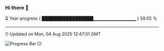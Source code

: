 ### Hi there 👋

⏳ Year progress { █████████████████▁▁▁▁▁▁▁▁▁▁▁▁▁ } 59.05 %

---

⏰ Updated on Mon, 04 Aug 2025 12:47:01 GMT

![Progress Bar CI](https://github.com/liununu/liununu/workflows/Progress%20Bar%20CI/badge.svg)
